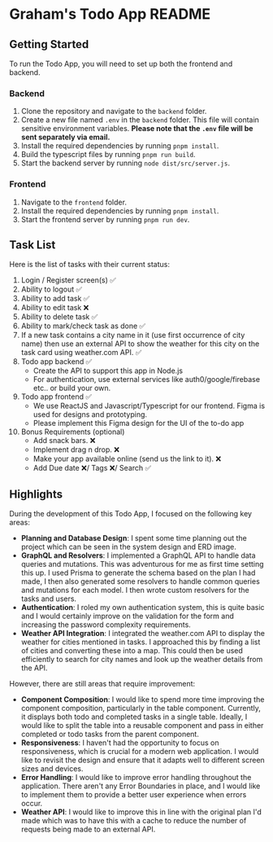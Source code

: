 # Graham's Todo App README

## Getting Started

To run the Todo App, you will need to set up both the frontend and backend.

### Backend

1. Clone the repository and navigate to the `backend` folder.
2. Create a new file named `.env` in the `backend` folder. This file will contain sensitive environment variables. **Please note that the `.env` file will be sent separately via email.**
3. Install the required dependencies by running `pnpm install`.
4. Build the typescript files by running `pnpm run build`.
5. Start the backend server by running `node dist/src/server.js`.

### Frontend

1. Navigate to the `frontend` folder.
2. Install the required dependencies by running `pnpm install`.
3. Start the frontend server by running `pnpm run dev`.

## Task List

Here is the list of tasks with their current status:

1. Login / Register screen(s) ✅
2. Ability to logout ✅
3. Ability to add task ✅
4. Ability to edit task ❌
5. Ability to delete task ✅
6. Ability to mark/check task as done ✅
7. If a new task contains a city name in it (use first occurrence of city name) then use an external API to show the weather for this city on the task card using weather.com API. ✅
8. Todo app backend ✅
   - Create the API to support this app in Node.js
   - For authentication, use external services like auth0/google/firebase etc.. or build your own.
9. Todo app frontend ✅
   - We use ReactJS and Javascript/Typescript for our frontend. Figma is used for designs and prototyping.
   - Please implement this Figma design for the UI of the to-do app
10. Bonus Requirements (optional)
    - Add snack bars. ❌
    - Implement drag n drop. ❌
    - Make your app available online (send us the link to it). ❌
    - Add Due date ❌/ Tags ❌/ Search ✅

## Highlights

During the development of this Todo App, I focused on the following key areas:

- **Planning and Database Design**: I spent some time planning out the project which can be seen in the system design and ERD image.
- **GraphQL and Resolvers**: I implemented a GraphQL API to handle data queries and mutations. This was adventurous for me as first time setting this up. I used Prisma to generate the schema based on the plan I had made, I then also generated some resolvers to handle common queries and mutations for each model. I then wrote custom resolvers for the tasks and users.
- **Authentication**: I roled my own authentication system, this is quite basic and I would certainly improve on the validation for the form and increasing the password complexity requirements.
- **Weather API Integration**: I integrated the weather.com API to display the weather for cities mentioned in tasks. I approached this by finding a list of cities and converting these into a map. This could then be used efficiently to search for city names and look up the weather details from the API.

However, there are still areas that require improvement:

- **Component Composition**: I would like to spend more time improving the component composition, particularly in the table component. Currently, it displays both todo and completed tasks in a single table. Ideally, I would like to split the table into a reusable component and pass in either completed or todo tasks from the parent component.
- **Responsiveness**: I haven't had the opportunity to focus on responsiveness, which is crucial for a modern web application. I would like to revisit the design and ensure that it adapts well to different screen sizes and devices.
- **Error Handling**: I would like to improve error handling throughout the application. There aren't any Error Boundaries in place, and I would like to implement them to provide a better user experience when errors occur.
- **Weather API**: I would like to improve this in line with the original plan I'd made which was to have this with a cache to reduce the number of requests being made to an external API.
